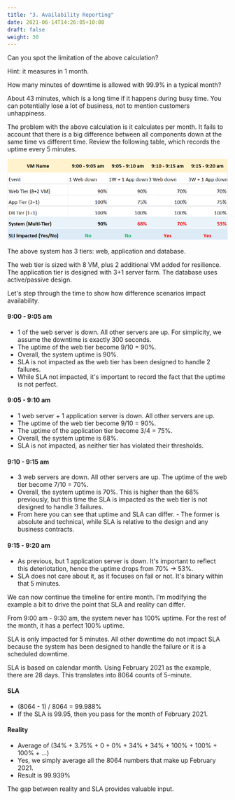 ```yaml
---
title: "3. Availability Reporting"
date: 2021-06-14T14:26:05+10:00
draft: false
weight: 30
---
```


Can you spot the limitation of the above calculation?

Hint: it measures in 1 month.

How many minutes of downtime is allowed with 99.9% in a typical month?

About 43 minutes, which is a long time if it happens during busy time. You can potentially lose a lot of business, not to mention customers unhappiness.

The problem with the above calculation is it calculates per month. It fails to account that there is a big difference between all components down at the same time vs different time. Review the following table, which records the uptime every 5 minutes.

![SLA including downtime](1.7.3-fig-1.png)

The above system has 3 tiers: web, application and database.

The web tier is sized with 8 VM, plus 2 additional VM added for resilience. The application tier is designed with 3+1 server farm. The database uses active/passive design.

Let's step through the time to show how difference scenarios impact availability.

#### 9:00 - 9:05 am

- 1 of the web server is down. All other servers are up. For simplicity, we assume the downtime is exactly 300 seconds.
- The uptime of the web tier become 9/10 = 90%.
- Overall, the system uptime is 90%.
- SLA is not impacted as the web tier has been designed to handle 2 failures.
- While SLA not impacted, it's important to record the fact that the uptime is not perfect.

#### 9:05 - 9:10 am

- 1 web server + 1 application server is down. All other servers are up.
- The uptime of the web tier become 9/10 = 90%.
- The uptime of the application tier become 3/4 = 75%.
- Overall, the system uptime is 68%.
- SLA is not impacted, as neither tier has violated their thresholds.

#### 9:10 - 9:15 am

- 3 web servers are down. All other servers are up. The uptime of the web tier become 7/10 = 70%.
- Overall, the system uptime is 70%. This is higher than the 68% previously, but this time the SLA is impacted as the web tier is not designed to handle 3 failures.
- From here you can see that uptime and SLA can differ. - The former is absolute and technical, while SLA is relative to the design and any business contracts.

#### 9:15 - 9:20 am

- As previous, but 1 application server is down. It's important to reflect this deteriotation, hence the uptime drops from 70% -> 53%.
- SLA does not care about it, as it focuses on fail or not. It's binary within that 5 minutes.

We can now continue the timeline for entire month. I'm modifying the example a bit to drive the point that SLA and reality can differ.

From 9:00 am - 9:30 am, the system never has 100% uptime. For the rest of the month, it has a perfect 100% uptime.

SLA is only impacted for 5 minutes. All other downtime do not impact SLA because the system has been designed to handle the failure or it is a scheduled downtime.

SLA is based on calendar month. Using February 2021 as the example, there are 28 days. This translates into 8064 counts of 5-minute.

#### SLA

- (8064 - 1) / 8064 = 99.988%
- If the SLA is 99.95, then you pass for the month of February 2021.

#### Reality

- Average of (34% + 3.75% + 0 + 0% + 34% + 34% + 100% + 100% + 100% + ...)
- Yes, we simply average all the 8064 numbers that make up February 2021.
- Result is 99.939%

The gap between reality and SLA provides valuable input.